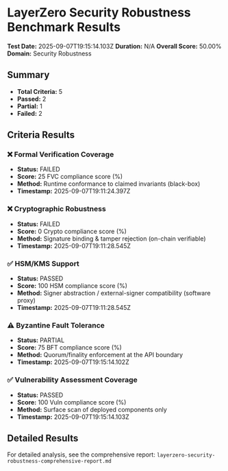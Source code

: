 # LayerZero Security Robustness Benchmark Results

**Test Date:** 2025-09-07T19:15:14.103Z
**Duration:** N/A
**Overall Score:** 50.00%
**Domain:** Security Robustness

## Summary

- **Total Criteria:** 5
- **Passed:** 2
- **Partial:** 1
- **Failed:** 2

## Criteria Results

### ❌ Formal Verification Coverage
- **Status:** FAILED
- **Score:** 25 FVC compliance score (%)
- **Method:** Runtime conformance to claimed invariants (black-box)
- **Timestamp:** 2025-09-07T19:11:24.397Z

### ❌ Cryptographic Robustness
- **Status:** FAILED
- **Score:** 0 Crypto compliance score (%)
- **Method:** Signature binding & tamper rejection (on-chain verifiable)
- **Timestamp:** 2025-09-07T19:11:28.545Z

### ✅ HSM/KMS Support
- **Status:** PASSED
- **Score:** 100 HSM compliance score (%)
- **Method:** Signer abstraction / external-signer compatibility (software proxy)
- **Timestamp:** 2025-09-07T19:11:28.545Z

### ⚠️ Byzantine Fault Tolerance
- **Status:** PARTIAL
- **Score:** 75 BFT compliance score (%)
- **Method:** Quorum/finality enforcement at the API boundary
- **Timestamp:** 2025-09-07T19:15:14.102Z

### ✅ Vulnerability Assessment Coverage
- **Status:** PASSED
- **Score:** 100 Vuln compliance score (%)
- **Method:** Surface scan of deployed components only
- **Timestamp:** 2025-09-07T19:15:14.103Z

## Detailed Results

For detailed analysis, see the comprehensive report: `layerzero-security-robustness-comprehensive-report.md`
